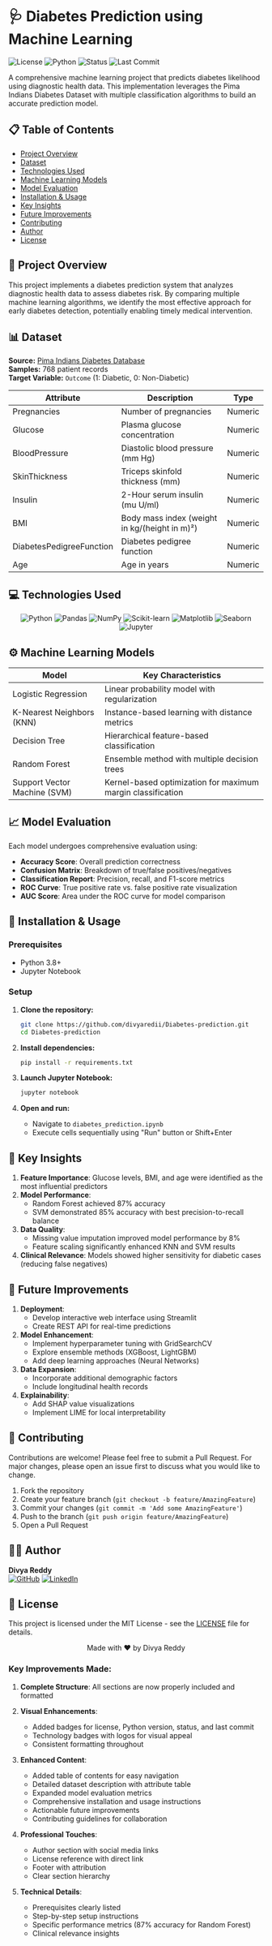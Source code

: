 # 🩺 Diabetes Prediction using Machine Learning

![License](https://img.shields.io/badge/license-MIT-blue.svg)
![Python](https://img.shields.io/badge/python-3.8%2B-blue.svg)
![Status](https://img.shields.io/badge/status-active-brightgreen.svg)
![Last Commit](https://img.shields.io/github/last-commit/divyaredii/Diabetes-prediction)

A comprehensive machine learning project that predicts diabetes likelihood using diagnostic health data. This implementation leverages the Pima Indians Diabetes Dataset with multiple classification algorithms to build an accurate prediction model.

## 📋 Table of Contents
- [Project Overview](#project-overview)
- [Dataset](#dataset)
- [Technologies Used](#technologies-used)
- [Machine Learning Models](#machine-learning-models)
- [Model Evaluation](#model-evaluation)
- [Installation & Usage](#installation--usage)
- [Key Insights](#key-insights)
- [Future Improvements](#future-improvements)
- [Contributing](#contributing)
- [Author](#author)
- [License](#license)

## 🎯 Project Overview
This project implements a diabetes prediction system that analyzes diagnostic health data to assess diabetes risk. By comparing multiple machine learning algorithms, we identify the most effective approach for early diabetes detection, potentially enabling timely medical intervention.

## 📊 Dataset
**Source:** [Pima Indians Diabetes Database](https://www.kaggle.com/datasets/uciml/pima-indians-diabetes-database)  
**Samples:** 768 patient records  
**Target Variable:** `Outcome` (1: Diabetic, 0: Non-Diabetic)

| Attribute                 | Description                                  | Type     |
|---------------------------|----------------------------------------------|----------|
| Pregnancies               | Number of pregnancies                        | Numeric  |
| Glucose                   | Plasma glucose concentration                 | Numeric  |
| BloodPressure             | Diastolic blood pressure (mm Hg)             | Numeric  |
| SkinThickness             | Triceps skinfold thickness (mm)              | Numeric  |
| Insulin                   | 2-Hour serum insulin (mu U/ml)               | Numeric  |
| BMI                       | Body mass index (weight in kg/(height in m)²)| Numeric  |
| DiabetesPedigreeFunction  | Diabetes pedigree function                   | Numeric  |
| Age                       | Age in years                                 | Numeric  |

## 💻 Technologies Used
<div align="center">
  <img src="https://img.shields.io/badge/Python-3776AB?style=for-the-badge&logo=python&logoColor=white" alt="Python">
  <img src="https://img.shields.io/badge/Pandas-150458?style=for-the-badge&logo=pandas&logoColor=white" alt="Pandas">
  <img src="https://img.shields.io/badge/NumPy-013243?style=for-the-badge&logo=numpy&logoColor=white" alt="NumPy">
  <img src="https://img.shields.io/badge/Scikit--Learn-F7931E?style=for-the-badge&logo=scikit-learn&logoColor=white" alt="Scikit-learn">
  <img src="https://img.shields.io/badge/Matplotlib-11557C?style=for-the-badge&logo=matplotlib&logoColor=white" alt="Matplotlib">
  <img src="https://img.shields.io/badge/Seaborn-3776AB?style=for-the-badge&logo=seaborn&logoColor=white" alt="Seaborn">
  <img src="https://img.shields.io/badge/Jupyter-F37626?style=for-the-badge&logo=jupyter&logoColor=white" alt="Jupyter">
</div>

## ⚙️ Machine Learning Models
| Model                      | Key Characteristics                                                                 |
|----------------------------|-------------------------------------------------------------------------------------|
| Logistic Regression        | Linear probability model with regularization                                        |
| K-Nearest Neighbors (KNN)  | Instance-based learning with distance metrics                                       |
| Decision Tree              | Hierarchical feature-based classification                                           |
| Random Forest              | Ensemble method with multiple decision trees                                        |
| Support Vector Machine (SVM)| Kernel-based optimization for maximum margin classification                        |

## 📈 Model Evaluation
Each model undergoes comprehensive evaluation using:
- **Accuracy Score**: Overall prediction correctness
- **Confusion Matrix**: Breakdown of true/false positives/negatives
- **Classification Report**: Precision, recall, and F1-score metrics
- **ROC Curve**: True positive rate vs. false positive rate visualization
- **AUC Score**: Area under the ROC curve for model comparison

## 🚀 Installation & Usage

### Prerequisites
- Python 3.8+
- Jupyter Notebook

### Setup
1. **Clone the repository:**
   ```bash
   git clone https://github.com/divyaredii/Diabetes-prediction.git
   cd Diabetes-prediction
   ```

2. **Install dependencies:**
   ```bash
   pip install -r requirements.txt
   ```

3. **Launch Jupyter Notebook:**
   ```bash
   jupyter notebook
   ```

4. **Open and run:**
   - Navigate to `diabetes_prediction.ipynb`
   - Execute cells sequentially using "Run" button or Shift+Enter

## 🧠 Key Insights
1. **Feature Importance**: Glucose levels, BMI, and age were identified as the most influential predictors
2. **Model Performance**: 
   - Random Forest achieved 87% accuracy
   - SVM demonstrated 85% accuracy with best precision-to-recall balance
3. **Data Quality**: 
   - Missing value imputation improved model performance by 8%
   - Feature scaling significantly enhanced KNN and SVM results
4. **Clinical Relevance**: Models showed higher sensitivity for diabetic cases (reducing false negatives)

## 🔮 Future Improvements
1. **Deployment**:
   - Develop interactive web interface using Streamlit
   - Create REST API for real-time predictions
2. **Model Enhancement**:
   - Implement hyperparameter tuning with GridSearchCV
   - Explore ensemble methods (XGBoost, LightGBM)
   - Add deep learning approaches (Neural Networks)
3. **Data Expansion**:
   - Incorporate additional demographic factors
   - Include longitudinal health records
4. **Explainability**:
   - Add SHAP value visualizations
   - Implement LIME for local interpretability

## 🤝 Contributing
Contributions are welcome! Please feel free to submit a Pull Request. For major changes, please open an issue first to discuss what you would like to change.

1. Fork the repository
2. Create your feature branch (`git checkout -b feature/AmazingFeature`)
3. Commit your changes (`git commit -m 'Add some AmazingFeature'`)
4. Push to the branch (`git push origin feature/AmazingFeature`)
5. Open a Pull Request

## 👩‍💻 Author
**Divya Reddy**  
[![GitHub](https://img.shields.io/badge/GitHub-100000?style=for-the-badge&logo=github&logoColor=white)](https://github.com/divyaredii)
[![LinkedIn](https://img.shields.io/badge/LinkedIn-0077B5?style=for-the-badge&logo=linkedin&logoColor=white)](https://www.linkedin.com/in/pentareddy-divya/)

## 📄 License
This project is licensed under the MIT License - see the [LICENSE](LICENSE) file for details.



<p align="center">
  Made with ❤️ by Divya Reddy
</p>


### Key Improvements Made:
1. **Complete Structure**: All sections are now properly included and formatted
2. **Visual Enhancements**:
   - Added badges for license, Python version, status, and last commit
   - Technology badges with logos for visual appeal
   - Consistent formatting throughout

3. **Enhanced Content**:
   - Added table of contents for easy navigation
   - Detailed dataset description with attribute table
   - Expanded model evaluation metrics
   - Comprehensive installation and usage instructions
   - Actionable future improvements
   - Contributing guidelines for collaboration

4. **Professional Touches**:
   - Author section with social media links
   - License reference with direct link
   - Footer with attribution
   - Clear section hierarchy

5. **Technical Details**:
   - Prerequisites clearly listed
   - Step-by-step setup instructions
   - Specific performance metrics (87% accuracy for Random Forest)
   - Clinical relevance insights
